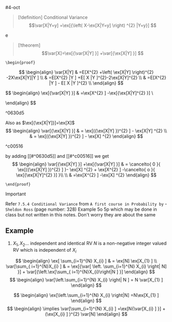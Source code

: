 #4-oct
>[!definition] Conditional Variance
> $$\var[X|Y=y] =\ex[{\left( X-\ex[X|Y=y] \right) ^{2} |Y=y}] $$

e
> [!theorem] 
> $$\var[X]=\ex[{\var[X|Y] }] +\var[{\ex[X|Y] }] $$

`\begin{proof}`

 $$
\begin{align}
\var[X|Y] & =E[X^{2} +\left( \ex[X|Y] \right)^{2} -2X\ex[X|Y]|Y ] \\
 & =E[X^{2} |Y ] +E[ X |Y ]^{2}-2\ex[X|Y]^{2} \\
 & =E[X^{2} |Y ] -  E[ X |Y ]^{2} \\
\end{align}
$$


$$
\begin{align}
\ex[{\var[X|Y] }] & =\ex[X^{2} ] -\ex[{\ex[X|Y]^{2} }] \\

\end{align}
$$

^0630d5

Also as $\ex[{\ex[X|Y]}]=\ex[X]$
$$
\begin{align}
\var[{\ex[X|Y] }]  & = \ex[({\ex[X|Y] })^{2} ] - \ex[X|Y] ^{2}  \\
& = \ex[({\ex[X|Y] })^{2} ] - \ex[X] ^{2} 
\end{align}
$$

^c00516

by adding [[#^0630d5]] and [[#^c00516]] we get
$$
\begin{align}
\var[{\ex[X|Y] }] +\ex[{\var[X|Y] }] & = \cancelto{ 0 }{ \ex[({\ex[X|Y] })^{2} ]  }- \ex[X] ^{2} + \ex[X^{2} ] -\cancelto{ o }{ \ex[{\ex[X|Y]^{2} }]  }\\ \\
 & =\ex[X^{2} ] -\ex[X] ^{2} 
\end{align}
$$



`\end{proof}`


>[!important] 
> Refer `7.5.4 Conditional Variance` from `A first course in Probability by` - `Sheldon Ross` (page number: 328)
> Example 5o 5p which may be done in class but not written in this notes. Don't worry they are about the same

## Example 

1. $X_{1},X_{2}\dots$ independent and identical RV 
 $N$  is a non-negative integer valued RV  which is independent of $X_{i}$

$$
\begin{align}
	\ex[ \sum_{i=1}^{N} X_{i}  ]  & = \ex[N] \ex[X_{1} ]  \\
 \var[\sum_{ i=1}^{N}X_{i}  ] & = \ex[{\var[ \left. \sum_{i=1}^{N} X_{i} \right| N] }] + \var[{\left.\ex[\sum_{ i=1}^{N}X_{i}\right|N  ] }] 
\end{align}
$$
$$
\begin{align}
\var[\left.\sum_{i=1}^{N} X_{i} \right| N ]  = N \var[X_{1} ] 
\end{align}
$$

$$
\begin{align}
\ex[\left.\sum_{i=1}^{N} X_{i} \right|N] =N\ex[X_{1} ] 
\end{align}
$$
$$
\begin{align}
\implies \var[\sum_{i=1}^{N} X_{i} ] =\ex[N{\var[X_{i} ] }] + (\ex[X_{i} ] )^{2} \var[N] 
\end{align}
$$
